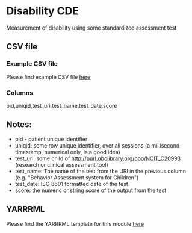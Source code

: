 # Disability CDE

Measurement of disability using some standardized assessment test

## CSV file 

### Example CSV file
Please find example CSV file [here](../exemplar_csv/phenotyping.csv)

### Columns

pid,uniqid,test_uri,test_name,test_date,score


## Notes:
  * pid - patient unique identifier
  * uniqid:  some row unique identifier, over all sessions (a millisecond timestamp, numerical only, is a good idea)
  * test_uri: some child of http://purl.obolibrary.org/obo/NCIT_C20993 (research or clinical assessment tool)
  * test_name:  The name of the test from the URI in the previous column (e.g. "Behavior Assessment system for Children")
  * test_date:  ISO 8601 formatted date of the test
  * score:  the numeric or string score of the output from the test
  
## YARRRML

Please find the YARRRML template for this module [here](../templates/disability_yarrrml_template.yaml)
